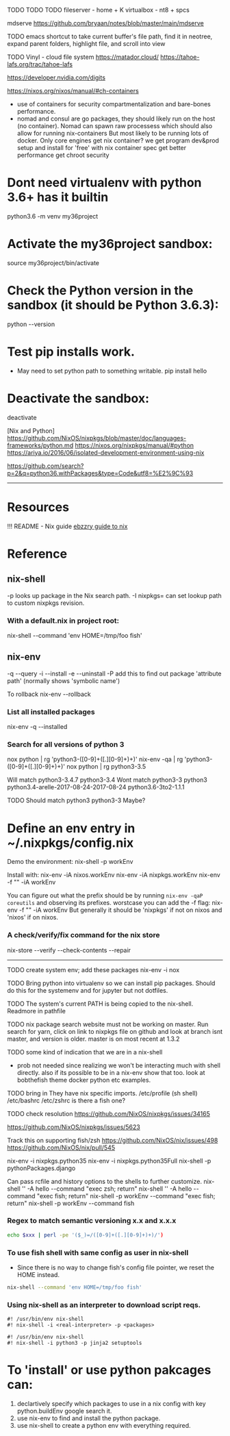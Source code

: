 TODO TODO TODO
fileserver - home + K
virtualbox - nt8 + spcs

mdserve
https://github.com/bryaan/notes/blob/master/main/mdserve

TODO emacs shortcut to
take current buffer's file path,
find it in neotree,
expand parent folders, highlight file, and scroll into view

TODO Vinyl - cloud file system
https://matador.cloud/
https://tahoe-lafs.org/trac/tahoe-lafs

https://developer.nvidia.com/digits



https://nixos.org/nixos/manual/#ch-containers
- use of containers for security compartmentalization and bare-bones performance.
- nomad and consul are go packages, they should likely run on the host (no container).
  Nomad can spawn raw processess which should also allow for running nix-containers
  But most likely to be running lots of docker.
  Only core engines get nix container?
    we get program dev&prod setup and install for 'free' with nix container spec
    get better performance
    get chroot security



# Dont need virtualenv with python 3.6+ has it builtin
python3.6 -m venv my36project

# Activate the my36project sandbox:
source my36project/bin/activate

# Check the Python version in the sandbox (it should be Python 3.6.3):
python --version

# Test pip installs work.
- May need to set python path to something writable.
pip install hello

# Deactivate the sandbox:
deactivate


[Nix and Python]
https://github.com/NixOS/nixpkgs/blob/master/doc/languages-frameworks/python.md
https://nixos.org/nixpkgs/manual/#python
https://ariya.io/2016/06/isolated-development-environment-using-nix

https://github.com/search?p=2&q=python36.withPackages&type=Code&utf8=%E2%9C%93



------------------------------------------------------------------


# Resources

!!! README - Nix guide
[ebzzry guide to nix](https://ebzzry.io/en/nix/#environments)


# Reference

## nix-shell
-p <package> looks up package in the Nix search path.
-I nixpkgs=<url> can set lookup path to custom nixpkgs revision.

### With a default.nix in project root: ###
nix-shell --command 'env HOME=/tmp/foo fish'


## nix-env
-q --query
-i --install
-e --uninstall
-P   add this to find out package 'attribute path' (normally shows 'symbolic name')

To rollback
nix-env --rollback

### List all installed packages ###
nix-env -q --installed

### Search for all versions of python 3 ###
nox python | rg 'python3-([0-9]+([.][0-9]+)+)'
nix-env -qa | rg 'python3-([0-9]+([.][0-9]+)+)'
nox python | rg python3-3.5

Will match
	python3-3.4.7
	python3-3.4
Wont match
	python3-3
	python3
	python3.4-arelle-2017-08-24-2017-08-24
	python3.6-3to2-1.1.1

TODO Should match
	python3
	python3-3  Maybe?


# Define an env entry in ~/.nixpkgs/config.nix

Demo the environment:
nix-shell -p workEnv

Install with:
nix-env -iA nixos.workEnv
nix-env -iA nixpkgs.workEnv
nix-env -f "<nixpkgs>" -iA workEnv

You can figure out what the prefix should be by running `nix-env -qaP coreutils` and observing its prefixes.  worstcase you can add the -f flag:
nix-env -f "<nixpkgs>" -iA workEnv
But generally it should be 'nixpkgs' if not on nixos and 'nixos' if on nixos.


### A check/verify/fix command for the nix store
nix-store --verify --check-contents --repair


--------------------------------------------------------------------------------

TODO create system env; add these packages
nix-env -i nox

TODO Bring python into virtualenv so we can install pip packages.
Should do this for the systemenv and for jupyter but not dotfiles.


TODO The system's current PATH is being copied to the nix-shell.  Readmore in pathfile

TODO nix package search website must not be working on master.
Run search for yarn, click on link to nixpkgs file on github and look at branch isnt master, and version is older.  master is on most recent at 1.3.2


TODO some kind of indication that we are in a nix-shell
- prob not needed since realizing we won't be interacting much with shell directly.
also if its possible to be in a nix-env show that too.
look at bobthefish theme docker python etc examples.


TODO bring in 
They have nix specific imports.
/etc/profile   (sh shell)
/etc/bashrc
/etc/zshrc
is there a fish one?


TODO check resolution
https://github.com/NixOS/nixpkgs/issues/34165


https://github.com/NixOS/nixpkgs/issues/5623

Track this on supporting fish/zsh
https://github.com/NixOS/nix/issues/498
https://github.com/NixOS/nix/pull/545


nix-env -i nixpkgs.python35
nix-env -i nixpkgs.python35Full
nix-shell -p pythonPackages.django


Can pass rcfile and history options to the shells to further customize.
nix-shell '<nixpkgs>' -A hello --command "exec zsh; return"
nix-shell '<nixpkgs>' -A hello --command "exec fish; return"
nix-shell -p workEnv --command "exec fish; return"
nix-shell -p workEnv --command fish



### Regex to match semantic versioning  x.x and x.x.x ###
```bash
echo $xxx | perl -pe '($_)=/([0-9]+([.][0-9]+)+)/')
```

### To use fish shell with same config as user in nix-shell ###
- Since there is no way to change fish's config file pointer, we reset the HOME instead.
```bash
nix-shell --command 'env HOME=/tmp/foo fish'
```

### Using nix-shell as an interpreter to download script reqs. ###
```
#! /usr/bin/env nix-shell
#! nix-shell -i <real-interpreter> -p <packages>

#! /usr/bin/env nix-shell
#! nix-shell -i python3 -p jinja2 setuptools
```



# To 'install' or use python pakcages can:
1. declartively specify which packages to use in a nix config
with key python.buildEnv google search it.
2. use nix-env to find and install the python package.
3. use nix-shell to create a python env with everything required.





